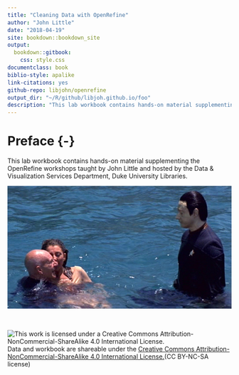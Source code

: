 ```yaml
---
title: "Cleaning Data with OpenRefine"
author: "John Little"
date: "2018-04-19"
site: bookdown::bookdown_site
output: 
  bookdown::gitbook:
    css: style.css
documentclass: book
biblio-style: apalike
link-citations: yes
github-repo: libjohn/openrefine  
output_dir: "~/R/github/libjoh.github.io/foo"  
description: "This lab workbook contains hands-on material supplementing the OpenRefine workshops"
---
```

<!-- gitbook(css="style.css") --> <!-- use this, not render_book(), below -->
<!-- render_book("index.Rmd", output_format = NULL, clean = TRUE, 
  envir = parent.frame(), clean_envir = !interactive(), 
  output_dir = NULL, new_session = NA, preview = FALSE, 
  encoding = "UTF-8") -->
  
# Preface {-}
This lab workbook contains hands-on material supplementing the OpenRefine workshops taught by John Little and hosted by the Data & Visualization Services Department, Duke University Libraries. 

<img src="images/data-cleaning.png" alt="cover image" class="center" /> 


&nbsp;  

![This work is licensed under a Creative Commons Attribution-NonCommercial-ShareAlike 4.0 International License.](https://licensebuttons.net/l/by-nc-sa/4.0/88x31.png "This work is licensed under a Creative Commons Attribution-NonCommercial-ShareAlike 4.0 International License")  Data and workbook are shareable under the [Creative Commons Attribution-NonCommercial-ShareAlike 4.0 International License.](https://creativecommons.org/licenses/by-nc-sa/4.0/)(CC BY-NC-SA license)
